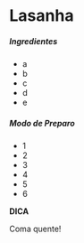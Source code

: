 # Lasanha

##### Ingredientes

- a
- b
- c
- d
- e



##### Modo de Preparo

- 1
- 2
- 3
- 4
- 5
- 6

**DICA**

Coma quente!

